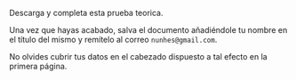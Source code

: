 Descarga y completa esta prueba teorica.

Una vez que hayas acabado, salva el documento añadiéndole tu nombre en el título del mismo y remítelo al correo `nunhes@gmail.com`.

No olvides cubrir tus datos en el cabezado dispuesto a tal efecto en la primera página.

